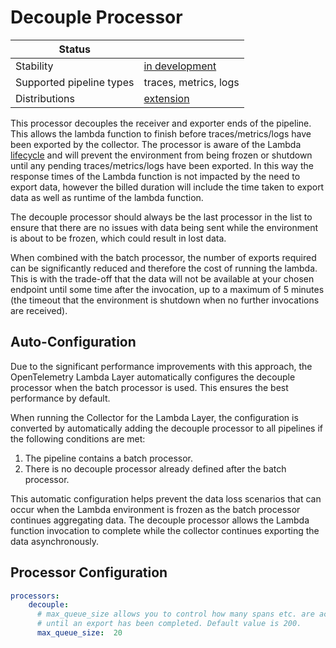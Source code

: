 # Decouple Processor

| Status                   |                       |
| ------------------------ |-----------------------|
| Stability                | [in development]      |
| Supported pipeline types | traces, metrics, logs |
| Distributions            | [extension]           |

This processor decouples the receiver and exporter ends of the pipeline. This allows the lambda function to finish before traces/metrics/logs have been exported by the collector. The processor is aware of the Lambda [lifecycle] and will prevent the environment from being frozen or shutdown until any pending traces/metrics/logs have been exported.
In this way the response times of the Lambda function is not impacted by the need to export data, however the billed duration will include the time taken to export data as well as runtime of the lambda function.

The decouple processor should always be the last processor in the list to ensure that there are no issues with data being sent while the environment is about to be frozen, which could result in lost data.

When combined with the batch processor, the number of exports required can be significantly reduced and therefore the cost of running the lambda. This is with the trade-off that the data will not be available at your chosen endpoint until some time after the invocation, up to a maximum of 5 minutes (the timeout that the environment is shutdown when no further invocations are received).

## Auto-Configuration

Due to the significant performance improvements with this approach, the OpenTelemetry Lambda Layer automatically configures the decouple processor when the batch processor is used. This ensures the best performance by default.

When running the Collector for the Lambda Layer, the configuration is converted by automatically adding the decouple processor to all pipelines if the following conditions are met:

1. The pipeline contains a batch processor.
2. There is no decouple processor already defined after the batch processor.

This automatic configuration helps prevent the data loss scenarios that can occur when the Lambda environment is frozen as the batch processor continues aggregating data. The decouple processor allows the Lambda function invocation to complete while the collector continues exporting the data asynchronously.

## Processor Configuration

```yaml
processors:
    decouple:
      # max_queue_size allows you to control how many spans etc. are accepted before the pipeline blocks
      # until an export has been completed. Default value is 200.
      max_queue_size:  20
```

[in development]: https://github.com/open-telemetry/opentelemetry-collector#development
[extension]: https://github.com/open-telemetry/opentelemetry-lambda/collector
[lifecycle]: https://docs.aws.amazon.com/lambda/latest/dg/runtimes-extensions-api.html#runtimes-extensions-api-lifecycle
